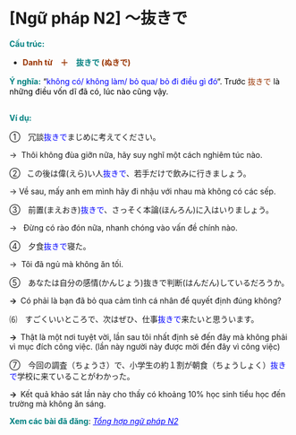 # [Ngữ pháp N2] 〜抜きで
<div class="entry-content">
<p><strong><span style="color: #008080;">Cấu trúc:</span></strong></p>
<ul>
<li><b><span style="color: #993300;">Danh từ　＋　</span><span style="color: #008080;">抜きで</span><span style="color: #993300;"> (ぬきで)</span></b></li>
</ul>
<p><strong><span style="color: #008080;">Ý nghĩa:</span></strong><span style="color: #000000;"> “<span style="color: #0000ff;">không có/ không làm/ bỏ qua/ bỏ đi điều gì đó</span>“. Trước <span style="color: #993300;">抜きで</span> là những điều vốn dĩ đã có, lúc nào cũng vậy.</span></p>
<p><ins class="adsbygoogle adslot_1" data-ad-client="ca-pub-2233580070484357" data-ad-slot="4413057825" style="display: inline-block;"></ins><br/>
<script>// <![CDATA[ (adsbygoogle = window.adsbygoogle || []).push({}); // ]]&gt;</script></p>
<p><strong><span style="color: #008080;">Ví dụ:　</span></strong></p>
<p><span style="font-weight: 400;">①</span><span style="font-weight: 400;">　</span><span style="font-weight: 400;">冗談</span><span style="font-weight: 400; color: #0000ff;">抜きで</span><span style="font-weight: 400;">まじめに考えてください。</span></p>
<p><span style="font-weight: 400;">→  Thôi không đùa giỡn nữa, hãy suy nghĩ một cách nghiêm túc nào.</span></p>
<p><span style="font-weight: 400;">②   </span><span style="font-weight: 400;">この</span><span style="font-weight: 400;">後</span><span style="font-weight: 400;">は</span><span style="font-weight: 400;">偉(えら)</span><span style="font-weight: 400;">い</span><span style="font-weight: 400;">人</span><span style="color: #0000ff;"><span style="font-weight: 400;">抜</span><span style="font-weight: 400;">きで</span></span><span style="font-weight: 400;">、</span><span style="font-weight: 400;">若手</span><span style="font-weight: 400;">だけで</span><span style="font-weight: 400;">飲</span><span style="font-weight: 400;">みに</span><span style="font-weight: 400;">行</span><span style="font-weight: 400;">きましょう。</span></p>
<p><span style="font-weight: 400;">→ Về sau, mấy anh em mình hãy đi nhậu với nhau mà không có các sếp.</span></p>
<p><span style="font-weight: 400;">③</span><span style="font-weight: 400;">　</span><span style="font-weight: 400;">前置(まえおき)</span><span style="font-weight: 400; color: #0000ff;">抜きで</span><span style="font-weight: 400;">、さっそく本論(ほんろん)に入はいりましょう。</span></p>
<p><span style="font-weight: 400;">→   Đừng có rào đón nữa, nhanh chóng vào vấn đề chính nào.</span></p>
<p><span style="font-weight: 400;">④</span><span style="font-weight: 400;">　</span><span style="font-weight: 400;">夕食</span><span style="font-weight: 400; color: #0000ff;">抜きで</span><span style="font-weight: 400;">寝た。</span></p>
<p><span style="font-weight: 400;">→  Tôi đã ngủ mà không ăn tối.</span></p>
<p><span style="font-weight: 400;">⑤</span><span style="font-weight: 400;">　</span><span style="font-weight: 400;">あなたは自分の感情(かんじょう)</span><span style="font-weight: 400;">抜きで</span><span style="font-weight: 400;">判断(はんだん)しているだろうか。</span></p>
<p><b>→  </b>Có phải là bạn đã bỏ qua cảm tình cá nhân để quyết định đúng không?</p>
<p><span style="font-weight: 400;">⑹</span><span style="font-weight: 400;">　すごくいいところで、次はぜひ、仕事<span style="color: #0000ff;">抜きで</span>来たいと思ういます。</span></p>
<p><b>→  </b>Thật là một nơi tuyệt vời, lần sau tôi nhất định sẽ đến đây mà không phải vì mục đích công việc. (lần này người này được mời đến đây vì công việc)</p>
<p><span style="font-weight: 400;">⑦　今回の調査（ちょうさ）で、小学生の約１割が朝食（ちょうしょく）<span style="color: #0000ff;">抜きで</span>学校に来ていることがわかった。</span></p>
<p><b>→  </b>Kết quả khảo sát lần này cho thấy có khoảng 10% học sinh tiểu học đến trường mà không ăn sáng.</p>
<p><strong><span style="color: #008080;">Xem các bài đã đăng</span></strong>: <span style="color: #0000ff;"><em><a href="https://bikae.net/ngu-phap/tong-hop-ngu-phap-n2/" style="color: #0000ff;" target="_blank">Tổng hợp ngữ pháp N2</a></em></span></p>

</div>